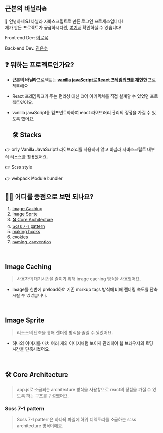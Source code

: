 ## 근본의 바닐라🔥

🙌 안녕하세요! 바닐라 자바스크립트로 만든 로그인 프로세스입니다!
<br>
제가 만든 프로젝트가 궁금하시다면,
<a href="https://albamon-vanilla-login.netlify.app/">여기서<a> 확인하실 수 있습니다!
  
Front-end Dev: <a href="https://github.com/roum02/vanilla-login">이로움</a>

Back-end Dev: <a href="https://github.com/Maestro6788/albamon">진은수</a>

## ❓ 뭐하는 프로젝트인가요?
- **근본의 바닐라**프로젝트는 **<u>vanilla javaScript로 React 프레임워크를 재현한</u>** 프로젝트에요.   
- React 프레임워크가 주는 편리성 대신 코어 아키텍쳐를 직접 설계할 수 있었던 프로젝트였어요.
- vanilla javaScript를 컴포넌트화하여 react 라이브러리 관리의 장점을 가질 수 있도록 했어요.

  ## 🛠 Stacks    
👉 only Vanilla JavaScript! 라이브러리를 사용하지 않고 바닐라 자바스크립트 내부의 리소스를 활용했어요. 

👉 Scss style

👉 webpack Module bundler

## 🙋‍♀️ 어디를 중점으로 보면 되나요?

1. [Image Caching](#-Image-Caching)
2. [Image Sprite](#-Image-Sprite)
3. [🛠 Core Architecture](#-🛠-Core-Architecture)
4. [Scss 7-1 pattern](#-Scss-7-1-pattern)   
5. [making hooks](#-기능-엿보기)  
6. [cookies](#-기능-엿보기)
7. [naming-convention](#-기능-엿보기)     
   
<br>

## Image Caching
>사용자의 대기시간을 줄이기 위해 image caching 방식을 사용했어요. 
- Image를 한번에 preload하여 기존 markup tags 방식에 비해 렌더링 속도를 단축시킬 수 있었습니다.

<br>   
   
## Image Sprite
>리소스의 단축을 통해 렌더링 방식을 줄일 수 있었어요.
- 하나의 이미지를 마치 여러 개의 이미지처럼 보이게 관리하여 웹 브라우저의 로딩 시간을 단축시켰어요.
   
<br>   
   
## 🛠 Core Architecture  
>app.js로 소급되는 architecture 방식을 사용함으로 react의 장점을 가질 수 있도록 하는 구조를 구성했어요.

### Scss 7-1 pattern
> Scss 7-1 pattern은 하나의 파일에 하위 디렉토리를 소급하는 scss 
architecture 방식이에요. 

